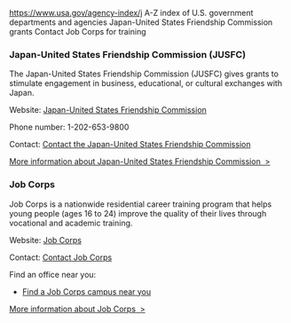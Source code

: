 

https://www.usa.gov/agency-index/j
A-Z index of U.S. government departments and agencies
Japan-United States Friendship Commission grants
Contact Job Corps for training

### Japan-United States Friendship Commission (JUSFC)

The Japan-United States Friendship Commission (JUSFC) gives grants to stimulate engagement in business, educational, or cultural exchanges with Japan.

Website: [Japan-United States Friendship Commission](https://www.jusfc.gov/)

Phone number: 1-202-653-9800

Contact: [Contact the Japan-United States Friendship Commission](https://www.jusfc.gov/contact/)

[More information about Japan-United States Friendship Commission  >](https://www.usa.gov/agencies/japan-united-states-friendship-commission)

### Job Corps

Job Corps is a nationwide residential career training program that helps young people (ages 16 to 24) improve the quality of their lives through vocational and academic training.

Website: [Job Corps](https://www.jobcorps.gov)

Contact: [Contact Job Corps](https://www.jobcorps.gov/contact)

Find an office near you:

* [Find a Job Corps campus near you](https://www.jobcorps.gov/explore)

[More information about Job Corps  >](https://www.usa.gov/agencies/job-corps)
